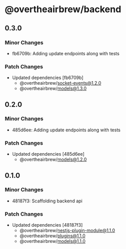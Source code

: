 # @overtheairbrew/backend

## 0.3.0

### Minor Changes

- fb6709b: Adding update endpoints along with tests

### Patch Changes

- Updated dependencies [fb6709b]
  - @overtheairbrew/socket-events@1.2.0
  - @overtheairbrew/models@1.3.0

## 0.2.0

### Minor Changes

- 485d6ee: Adding update endpoints along with tests

### Patch Changes

- Updated dependencies [485d6ee]
  - @overtheairbrew/models@1.2.0

## 0.1.0

### Minor Changes

- 48187f3: Scaffolding backend api

### Patch Changes

- Updated dependencies [48187f3]
  - @overtheairbrew/nestjs-plugin-module@1.1.0
  - @overtheairbrew/plugins@1.1.0
  - @overtheairbrew/models@1.1.0

